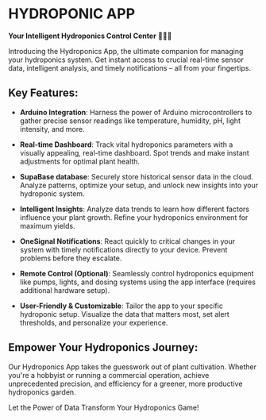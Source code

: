 # HYDROPONIC APP

**Your Intelligent Hydroponics Control Center** 🌱🧠💧

Introducing the Hydroponics App, the ultimate companion for managing your hydroponics system. Get instant access to crucial real-time sensor data, intelligent analysis, and timely notifications – all from your fingertips.

## Key Features:

- **Arduino Integration**: Harness the power of Arduino microcontrollers to gather precise sensor readings like temperature, humidity, pH, light intensity, and more.
  
- **Real-time Dashboard**: Track vital hydroponics parameters with a visually appealing, real-time dashboard. Spot trends and make instant adjustments for optimal plant health.
  
- **SupaBase database**: Securely store historical sensor data in the cloud. Analyze patterns, optimize your setup, and unlock new insights into your hydroponic system.
  
- **Intelligent Insights**: Analyze data trends to learn how different factors influence your plant growth. Refine your hydroponics environment for maximum yields.
  
- **OneSignal Notifications**: React quickly to critical changes in your system with timely notifications directly to your device. Prevent problems before they escalate.
  
- **Remote Control (Optional)**: Seamlessly control hydroponics equipment like pumps, lights, and dosing systems using the app interface (requires additional hardware setup).
  
- **User-Friendly & Customizable**: Tailor the app to your specific hydroponic setup. Visualize the data that matters most, set alert thresholds, and personalize your experience.

## Empower Your Hydroponics Journey:

Our Hydroponics App takes the guesswork out of plant cultivation. Whether you're a hobbyist or running a commercial operation, achieve unprecedented precision, and efficiency for a greener, more productive hydroponics garden.

Let the Power of Data Transform Your Hydroponics Game!
